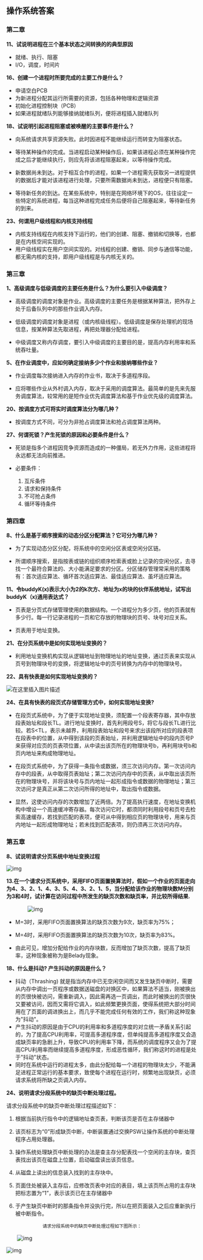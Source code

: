 ## 														**操作系统答案**

### **第二章**

**11、试说明进程在三个基本状态之间转换的的典型原因**

- 就绪、执行、阻塞
- I/O，调度，时间片



**16、创建一个进程时所要完成的主要工作是什么？**

- 申请空白PCB
- 为新进程分配其运行所需要的资源，包括各种物理和逻辑资源
- 初始化进程控制块（PCB）
- 如果进程就绪队列能够接纳就绪队列，便将进程插入就绪队列



**18、试说明引起进程阻塞或被唤醒的主要事件是什么？**

- 向系统请求共享资源失败。此时因进程不能继续运行而转变为阻塞状态。

- 等待某种操作的完成。当进程启动某种操作后，如果该进程必须在某种操作完成之后才能继续执行，则应先将该进程阻塞起来，以等待操作完成。

- 新数据尚未到达。对于相互合作的进程，如果一个进程需先获取另一进程提供的数据后才能对该进程进行处理，只要所需数据尚未到达，进程便只有阻塞。

- 等待新任务的到达。在某些系统中，特别是在网络环境下的OS，往往设定一些特定的系统进程，每当这种进程完成任务后便将自己阻塞起来，等待新任务的到来。

  

**23、何谓用户级线程和内核支持线程**

- 内核支持线程在内核支持下运行的，他们的创建、阻塞、撤销和切换等，也都是在内核空间实现的。
- 用户级线程实在用户空间实现的。对线程的创建、撤销、同步与通信等功能，都无需内核的支持，即用户级线程是与内核无关的。



### **第三章**

**1、高级调度与低级调度的主要任务是什么？为什么要引入中级调度？**

- 高级调度的调度对象是作业。高级调度的主要任务是根据某种算法，把外存上处于后备队列中的那些作业调入内存。

- 低级调度的调度对象是进程（或内核级线程）。低级调度是保存处理机的现场信息，按某种算法先取进程，再把处理器分配给进程。

- 中级调度又称内存调度，要引入中级调度的主要目的是，提高内存利用率和系统吞吐量。

  

**5、在作业调度中，应如何确定接纳多少个作业和接纳哪些作业？**

- 作业调度每次接纳进入内存的作业书，取决于多道程序段。

- 应将哪些作业从外村调入内存，取决于采用的调度算法。最简单的是先来先服务调度算法，较常用的是短作业优先调度算法和基于作业优先级的调度算法。

  

**20、按调度方式可将实时调度算法分为哪几种？**

- 按调度方式不同，可分为非抢占调度算法和抢占调度算法两种。

  

**27、何谓死锁？产生死锁的原因和必要条件是什么？**

- 死锁是指多个进程因竞争资源而造成的一种僵局，若无外力作用，这些进程将永远都无法向前推进。
- 必要条件：

	1. 互斥条件
	2. 请求和保持条件
	3. 不可抢占条件
	4. 循环等待条件



### **第四章**

**8、什么是基于顺序搜索的动态分区分配算法？它可分为哪几种？**

- 为了实现动态分区分配，将系统中的空闲分区表或空闲分区链。

- 所谓顺序搜索，是指按表或链的组织顺序检索表或脸上记录的空闲分区，去寻找一个最符合算法的、大小能满足要求的分区。分区储存管理常采用的策略有：首次适应算法、循环首次适应算法、最佳适应算法、虽坏适应算法。

  

**11、令buddyK(x)表示大小为2的k次方、地址为x的块的伙伴系统地址，试写出buddyK（x)通用表达式？**

- 页表是分页式存储管理使用的数据结构。一个进程分为多少页，他的页表就有多少行。每一行记录进程的一页和它存放的物理块的页号、块号对应关系。

- 页表用于地址变换。

  

**21、在分页系统中是如何实现地址变换的？**

- 利用地址变换机构实现从逻辑地址到物理地址的地址变换，通过页表来实现从页号到物理块号的变换，将逻辑地址中的页号转换为内存中的物理块号。

  

**22、具有快表是如何实现地址变换的？**

![在这里插入图片描述](https://img-blog.csdnimg.cn/20191103153215588.png?x-oss-process=image/watermark,type_ZmFuZ3poZW5naGVpdGk,shadow_10,text_aHR0cHM6Ly9ibG9nLmNzZG4ubmV0L3FxXzQxMzc1MzE4,size_16,color_FFFFFF,t_70)

**24、在具有快表的段页式存储管理方式中，如何实现地址变换?**

- 在段页式系统中，为了便于实现地址变换，须配置一个段表寄存器，其中存放段表始址和段长TL。进行地址变换时，首先利用段号S，将它与段长TL进行比较。若S<TL，表示未越界，利用段表始址和段号来求出该段所对应的段表项在段表中的位置，从中得到该段的页表始址，并利用逻辑地址中的段内页号P来获得对应页的页表项位置，从中读出该页所在的物理块号b，再利用块号b和页内地址来构成物理地址。

- 在段页式系统中，为了获得一条指令或数据，须三次访问内存。第一次访问内存中的段表，从中取得页表始址；第二次访问内存中的页表，从中取出该页所在的物理块号，并将该块号与页内地址一起形成指令或数据的物理地址；第三次访问才是真正从第二次访问所得的地址中，取出指令或数据。

- 显然，这使访问内存的次数增加了近两倍。为了提高执行速度，在地址变换机构中增设一个高速缓冲寄存器。每次访问它时，都须同时利用段号和页号去检索高速缓存，若找到匹配的表项，便可从中得到相应页的物理块号，用来与页内地址一起形成物理地址；若未找到匹配表项，则仍须再三次访问内存。

  

### **第五章**

**8、试说明请求分页系统中地址变换过程**

![img](https://img-blog.csdnimg.cn/20200512105128779.png?x-oss-process=image/watermark,type_ZmFuZ3poZW5naGVpdGk,shadow_10,text_aHR0cHM6Ly9ibG9nLmNzZG4ubmV0L3dlaXhpbl80MTU2MzE2MQ==,size_16,color_FFFFFF,t_70)



**13.在一个请求分页系统中，采用FIFO页面置换算法时，假如一个作业的页面走向为4、3、2、1、4、3、5、4、3、2、1、5，当分配给该作业的物理块数M分别为3和4时，试计算在访问过程中所发生的缺页次数和缺页率，并比较所得结果.**

　　　　![img](https://img2018.cnblogs.com/i-beta/1641874/201911/1641874-20191115094650414-167212614.png)

- M=3时，采用FIFO页面置换算法的缺页次数为9次，缺页率为75%；

- M=4时，采用FIFO页面置换算法的缺页次数为10次，缺页率为83%。

- 由此可见，增加分配给作业的内存块数，反而增加了缺页次数，提高了缺页率，这种现象被称为是Belady现象。

  

**18、什么是抖动? 产生抖动的原因是什么？**

- 抖动（Thrashing) 就是指当内存中已无空闲空间而又发生缺页中断时，需要从内存中调出一页程序或数据送磁盘的对换区中，如果算法不适当，刚被换出的页很快被访问，需重新调入，因此需再选一页调出，而此时被换出的页很快又要被访问，因而又需将它调入，如此频繁更换页面，使得系统把大部分时间用在了页面的调进换出上，而几乎不能完成任何有效的工作，我们称这种现象为"抖动"。 
- 产生抖动的原因是由于CPU的利用率和多道程序度的对立统一矛盾关系引起的，为了提高CPU利用率，可提高多道程序度，但单纯提高多道程序度又会造成缺页率的急剧上升，导致CPU的利用率下降，而系统的调度程序又会为了提高CPU利用率而继续提高多道程序度，形成恶性循环，我们称这时的进程是处于"抖动"状态。
- 同时在系统中运行的进程太多，由此分配给每一个进程的物理块太少，不能满足进程正常运行的基本要求，致使每个进程在运行时，频繁地出现缺页，必须请求系统将所缺之页调入内存。



**24、说明请求分段系统中的缺页中断处理过程。**

请求分段系统中的缺页中断处理过程描述如下：
1. 根据当前执行指令中的逻辑地址查页表，判断该页是否在主存储器中
2. 该页标志为“0”形成缺页中断，中断装置通过交换PSW让操作系统的中断处理程序占用处理器。
3. 操作系统处理缺页中断处理的办法是查主存分配表找一个空闲的主存块，查页表找出该页在磁盘上位置，启动磁盘读出该页信息。
4. 从磁盘上读出的信息装入找到的主存块中。
5. 页面住处被装入主存后，应修改页表中对应的表目，填上该页所占用的主存块把标志置为“1”，表示该页已在主存储器中
6. 于产生缺页中断时的那条指令并没执行完，所以在把页面装入之后应重新执行被中断指令。

				 请求分段系统中的缺页中断处理过程如下图所示：

　　![img](https://img2018.cnblogs.com/i-beta/1641874/201911/1641874-20191115095240458-245680898.png)

![img](https://img2018.cnblogs.com/i-beta/1641874/201911/1641874-20191115095316795-42471557.png)
